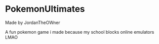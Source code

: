 # PokemonUltimates
Made by JordanTheOWner

A fun pokemon game i made because my school blocks online emulators
LMAO
